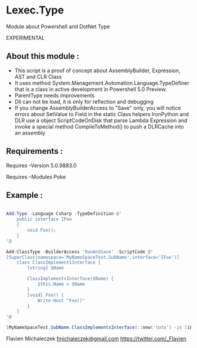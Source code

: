 Lexec.Type
===========

Module about Powershell and DotNet Type

EXPERIMENTAL

About this module :
-------------------

- This script is a proof of concept about AssemblyBuilder, Expression, AST and CLR Class
- It uses method System.Management.Automation.Language.TypeDefiner that is a class in active development in Powershell 5.0 Preview.
- ParentType needs improvements
- Dll can not be load, it is only for reflection and debugging
- If you change AssemblyBuilderAccess to "Save" only, you will notice errors about SetValue to Field in the static Class helpers
  IronPython and DLR use a object ScriptCodeOnDisk that parse Lambda Expression and invoke a special method CompileToMethod() to push a DLRCache into an assembly

Requirements :
-------------

Requires -Version 5.0.9883.0

Requires –Modules Poke

Example :
---------

```powershell

Add-Type -Language Csharp -TypeDefinition @'
    public interface IFoo
    {
        void Foo();
    }
'@ 

Add-ClassType -BuilderAccess 'RunAndSave' -ScriptCode @'
[SuperClass(namespace='MyNameSpaceTest.SubName',interface='IFoo')]
    class ClassImplementsInterface {
        [string] $Name

        ClassImplementsInterface($Name) {
            $this.Name = $Name
        }
        [void] Foo() {
            Write-Host "Foo()"
        }
    }
'@

[MyNameSpaceTest.SubName.ClassImplementsInterface]::new('toto') -is [iFoo]
```


Flavien Michaleczek
fmichaleczek@gmail.com
https://twitter.com/_Flavien
